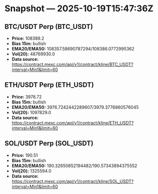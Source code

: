 # Snapshot — 2025-10-19T15:47:36Z

## BTC/USDT Perp (BTC_USDT)
- **Price:** 108389.2
- **Bias 15m:** bullish
- **EMA20/EMA50:** 108357.58690787294/108386.0772995362
- **Vol(20):** 48769930.0
- **Data source:** https://contract.mexc.com/api/v1/contract/kline/BTC_USDT?interval=Min1&limit=60

## ETH/USDT Perp (ETH_USDT)
- **Price:** 3978.72
- **Bias 15m:** bullish
- **EMA20/EMA50:** 3976.7242442289607/3979.3776860576045
- **Vol(20):** 1097829.0
- **Data source:** https://contract.mexc.com/api/v1/contract/kline/ETH_USDT?interval=Min1&limit=60

## SOL/USDT Perp (SOL_USDT)
- **Price:** 190.51
- **Bias 15m:** bullish
- **EMA20/EMA50:** 190.32650852194482/190.57343894375552
- **Vol(20):** 1325594.0
- **Data source:** https://contract.mexc.com/api/v1/contract/kline/SOL_USDT?interval=Min1&limit=60

